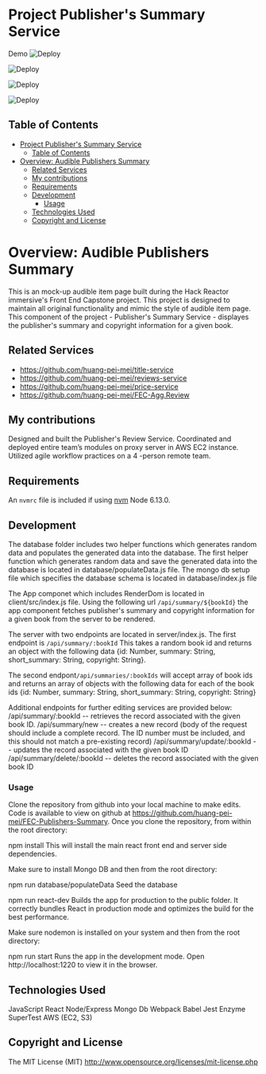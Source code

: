 # Project Publisher's Summary Service
Demo
![Deploy](https://github.com/huang-pei-mei/FEC-Publishers-Summary/blob/master/Final%20Audible%20Item%20Page.gif)

![Deploy](https://github.com/huang-pei-mei/FEC-Publishers-Summary/blob/master/Summary%201.jpg)

![Deploy](https://github.com/huang-pei-mei/FEC-Publishers-Summary/blob/master/Screen%20Shot%202021-06-12%20at%201.12.15%20PM.jpg)

![Deploy](https://github.com/huang-pei-mei/FEC-Publishers-Summary/blob/master/Screen%20Shot%202021-06-12%20at%201.12.38%20PM.jpg)

## Table of Contents
- [Project Publisher's Summary Service](#project-publishers-summary-service)
  - [Table of Contents](#table-of-contents)
- [Overview: Audible Publishers Summary](#overview-audible-publishers-summary)
  - [Related Services](#related-services)
  - [My contributions](#my-contributions)
  - [Requirements](#requirements)
  - [Development](#development)
    - [Usage](#usage)
  - [Technologies Used](#technologies-used)
  - [Copyright and License](#copyright-and-license)


# Overview: Audible Publishers Summary
This is an mock-up audible item page built during the Hack Reactor immersive's Front End Capstone project. This project is designed to maintain all original functionality and mimic the style of audible item page. This component of the project - Publisher's Summary Service - displayes the publisher's summary and copyright information for a given book.

## Related Services

  - https://github.com/huang-pei-mei/title-service
  - https://github.com/huang-pei-mei/reviews-service
  - https://github.com/huang-pei-mei/price-service
  - https://github.com/huang-pei-mei/FEC-Agg.Review

## My contributions
Designed and built the Publisher's Review Service.
Coordinated and deployed entire team’s modules on proxy server in AWS EC2 instance.
Utilized agile workflow practices on a 4 -person remote team.

## Requirements
An `nvmrc` file is included if using [nvm](https://github.com/creationix/nvm)
Node 6.13.0.

## Development
The database folder includes two helper functions which generates random data and populates the generated data into the database. The first helper function which generates random data and save the generated data into the database is located in database/populateData.js file. The mongo db setup file which specifies the database schema is located in database/index.js file

The App componet which includes RenderDom is located in client/src/index.js file. Using the following url `/api/summary/${bookId}` the app component fetches publisher's summary and copyright information for a given book from the server to be rendered.

The server with two endpoints are located in server/index.js. The first endpoint is `/api/summary/:bookId` This takes a random book id and returns an object with the following data {id: Number, summary: String, short_summary: String, copyright: String}.

The second endpont`/api/summaries/:bookIds` will accept array of book ids and returns an array of objects with the following data for each of the book ids {id: Number, summary: String, short_summary: String, copyright: String}

Additional endpoints for further editing services are provided below:
/api/summary/:bookId -- retrieves the record associated with the given book ID.
/api/summary/new -- creates a new record (body of the request should include a complete record. The ID number must be included, and this should not match a pre-existing record)
/api/summary/update/:bookId -- updates the record associated with the given book ID
/api/summary/delete/:bookId -- deletes the record associated with the given book ID

### Usage
Clone the repository from github into your local machine to make edits.
Code is available to view on github at https://github.com/huang-pei-mei/FEC-Publishers-Summary.
Once you clone the repository, from within the root directory:

npm install
This will install the main react front end and server side dependencies.


Make sure to install Mongo DB and then from the root directory:

npm run database/populateData
Seed the database

npm run react-dev
Builds the app for production to the public folder. It correctly bundles React in production mode and optimizes the build for the best performance.

Make sure nodemon is installed on your system and then from the root directory:

npm run start
Runs the app in the development mode. Open http://localhost:1220 to view it in the browser.

## Technologies Used
  JavaScript
  React
  Node/Express
  Mongo Db
  Webpack
  Babel
  Jest
  Enzyme
  SuperTest
  AWS (EC2, S3)

## Copyright and License
The MIT License (MIT) http://www.opensource.org/licenses/mit-license.php


